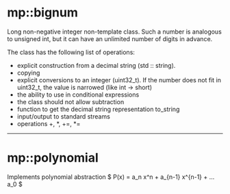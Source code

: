 # mp::bignum

Long non-negative integer non-template class. 
Such a number is analogous to unsigned int, 
but it can have an unlimited number of digits
in advance.

The class has the following list of 
operations:

* explicit construction from a decimal string (std :: string). 
* copying
* explicit conversions to an integer (uint32_t). 
If the number does not fit in uint32_t, 
the value is narrowed (like int -> short)
* the ability to use in conditional expressions
* the class should not allow subtraction
* function to get the decimal string 
representation to_string
* input/output to standard streams
* operations +, *, +=, *=  
---
# mp::polynomial

Implements polynomial abstraction
 $ P(x) = a_n x^n + a_{n-1} x^{n-1} + … a_0 $
 

